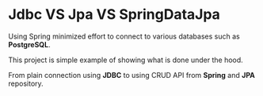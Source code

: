 # Jdbc VS Jpa VS SpringDataJpa

Using Spring minimized effort to connect to various databases such as **PostgreSQL**.

This project is simple example of showing what is done under the hood. 

From plain connection using **JDBC** to using CRUD API from **Spring** and **JPA** repository.
